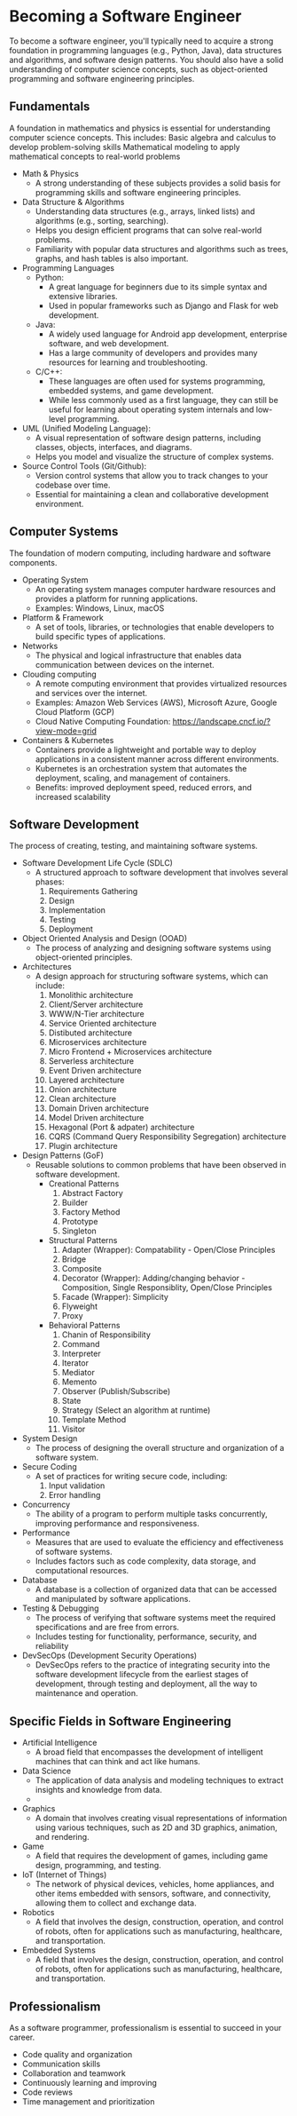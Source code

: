 # Becoming a Software Engineer
To become a software engineer, you'll typically need to acquire a strong foundation in programming languages (e.g., Python, Java), data structures and algorithms, and software design patterns. You should also have a solid understanding of computer science concepts, such as object-oriented programming and software engineering principles. 

## Fundamentals
A foundation in mathematics and physics is essential for understanding computer science concepts.
This includes:
Basic algebra and calculus to develop problem-solving skills
Mathematical modeling to apply mathematical concepts to real-world problems
<!-- toc -->
- Math & Physics
    - A strong understanding of these subjects provides a solid basis for programming skills and software engineering principles.
- Data Structure & Algorithms
    - Understanding data structures (e.g., arrays, linked lists) and algorithms (e.g., sorting, searching).
    - Helps you design efficient programs that can solve real-world problems.
    - Familiarity with popular data structures and algorithms such as trees, graphs, and hash tables is also important.
- Programming Languages
    - Python:
        - A great language for beginners due to its simple syntax and extensive libraries.
        - Used in popular frameworks such as Django and Flask for web development.
    - Java:
        - A widely used language for Android app development, enterprise software, and web development.
        - Has a large community of developers and provides many resources for learning and troubleshooting.
    - C/C++:
        - These languages are often used for systems programming, embedded systems, and game development.
        - While less commonly used as a first language, they can still be useful for learning about operating system internals and low-level programming.
- UML (Unified Modeling Language):
    - A visual representation of software design patterns, including classes, objects, interfaces, and diagrams.
    - Helps you model and visualize the structure of complex systems.
- Source Control Tools (Git/Github):
    - Version control systems that allow you to track changes to your codebase over time.
    - Essential for maintaining a clean and collaborative development environment.
<!-- tocstop -->

## Computer Systems
The foundation of modern computing, including hardware and software components.
<!-- toc -->
- Operating System
    - An operating system manages computer hardware resources and provides a platform for running applications.
    - Examples: Windows, Linux, macOS
- Platform & Framework
    - A set of tools, libraries, or technologies that enable developers to build specific types of applications.
- Networks 
    - The physical and logical infrastructure that enables data communication between devices on the internet.
- Clouding computing
    - A remote computing environment that provides virtualized resources and services over the internet.
    - Examples: Amazon Web Services (AWS), Microsoft Azure, Google Cloud Platform (GCP)
    - Cloud Native Computing Foundation: https://landscape.cncf.io/?view-mode=grid
- Containers & Kubernetes
    - Containers provide a lightweight and portable way to deploy applications in a consistent manner across different environments.
    - Kubernetes is an orchestration system that automates the deployment, scaling, and management of containers.
    - Benefits: improved deployment speed, reduced errors, and increased scalability

<!-- tocstop -->

## Software Development 
The process of creating, testing, and maintaining software systems.
<!-- toc -->
- Software Development Life Cycle (SDLC)
    - A structured approach to software development that involves several phases:
        1. Requirements Gathering
        2. Design
        3. Implementation
        4. Testing
        5. Deployment
- Object Oriented Analysis and Design (OOAD)
    - The process of analyzing and designing software systems using object-oriented principles.
- Architectures
    - A design approach for structuring software systems, which can include:
        1. Monolithic architecture
        2. Client/Server architecture
        3. WWW/N-Tier architecture        
        4. Service Oriented architecture
        5. Distibuted architecture                
        6. Microservices architecture
        7. Micro Frontend + Microservices architecture
        8. Serverless architecture
        9. Event Driven architecture
        10. Layered architecture
        11. Onion architecture
        12. Clean architecture
        13. Domain Driven architecture
        14. Model Driven architecture
        15. Hexagonal (Port & adpater) architecture
        16. CQRS (Command Query Responsibility Segregation) architecture
        17. Plugin architecture
- Design Patterns (GoF)
    - Reusable solutions to common problems that have been observed in software development.
        - Creational Patterns
            1. Abstract Factory
            2. Builder
            3. Factory Method
            4. Prototype
            5. Singleton
        - Structural Patterns
            1. Adapter (Wrapper): Compatability - Open/Close Principles 
            2. Bridge
            3. Composite
            4. Decorator (Wrapper): Adding/changing behavior - Composition, Single Responsiblity, Open/Close Principles  
            5. Facade (Wrapper): Simplicity
            6. Flyweight
            7. Proxy
        - Behavioral Patterns
            1. Chanin of Responsibility
            2. Command
            3. Interpreter
            4. Iterator
            5. Mediator
            6. Memento
            7. Observer (Publish/Subscribe)
            8. State
            9. Strategy (Select an algorithm at runtime)
            10. Template Method
            11. Visitor
- System Design
    - The process of designing the overall structure and organization of a software system.
- Secure Coding
    - A set of practices for writing secure code, including:
        1. Input validation
        2. Error handling
- Concurrency
    - The ability of a program to perform multiple tasks concurrently, improving performance and responsiveness.
- Performance
    - Measures that are used to evaluate the efficiency and effectiveness of software systems.
    - Includes factors such as code complexity, data storage, and computational resources.
- Database
    - A database is a collection of organized data that can be accessed and manipulated by software applications.
- Testing & Debugging
    - The process of verifying that software systems meet the required specifications and are free from errors.
    - Includes testing for functionality, performance, security, and reliability
- DevSecOps (Development Security Operations)
    - DevSecOps refers to the practice of integrating security into the software development lifecycle from the earliest stages of development, through testing and deployment, all the way to maintenance and operation.
<!-- tocstop -->

## Specific Fields in Software Engineering
<!-- toc -->
- Artificial Intelligence
    - A broad field that encompasses the development of intelligent machines that can think and act like humans.
- Data Science
    - The application of data analysis and modeling techniques to extract insights and knowledge from data.
    -
- Graphics
    - A domain that involves creating visual representations of information using various techniques, such as 2D and 3D graphics, animation, and rendering.
- Game
    - A field that requires the development of games, including game design, programming, and testing.
- IoT (Internet of Things)
    - The network of physical devices, vehicles, home appliances, and other items embedded with sensors, software, and connectivity, allowing them to collect and exchange data.
- Robotics
    - A field that involves the design, construction, operation, and control of robots, often for applications such as manufacturing, healthcare, and transportation.
- Embedded Systems
    - A field that involves the design, construction, operation, and control of robots, often for applications such as manufacturing, healthcare, and transportation.
<!-- tocstop -->

## Professionalism
As a software programmer, professionalism is essential to succeed in your career.
<!-- toc -->
- Code quality and organization
- Communication skills
- Collaboration and teamwork
- Continuously learning and improving
- Code reviews
- Time management and prioritization
<!-- tocstop -->
